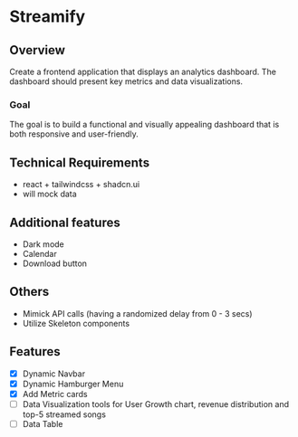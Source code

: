 # Streamify

## Overview

Create a frontend application that displays an analytics dashboard.
The dashboard should present key metrics and data visualizations.

### Goal

The goal is to build a functional and visually appealing dashboard that is both responsive and user-friendly.

## Technical Requirements

- react + tailwindcss + shadcn.ui
- will mock data

## Additional features

- Dark mode
- Calendar
- Download button

## Others

- Mimick API calls (having a randomized delay from 0 - 3 secs)
- Utilize Skeleton components

## Features

- [x] Dynamic Navbar
- [x] Dynamic Hamburger Menu
- [x] Add Metric cards
- [ ] Data Visualization tools for User Growth chart, revenue distribution and top-5 streamed songs
- [ ] Data Table
